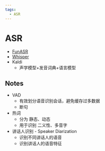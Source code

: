 ```yaml
---
tags:
  - ASR
---
```


# ASR

- [FunASR](./funasr.md)
- [Whisper](./whisper.md)
- Kaldi
  - 声学模型+发音词典+语言模型

## Notes

- VAD
  - 有效划分语音识别会话，避免缓存过多数据
  - 断句
- 热词
  - 分为 静态、动态
  - 用于识别 二义性、多音字
- 讲话人识别 - Speaker Diarization
  - 识别不同讲话人的语音
  - 识别讲话人的语音特征
